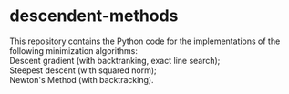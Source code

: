 # descendent-methods
This repository contains the Python code for the implementations of the following minimization algorithms:  
Descent gradient (with backtranking, exact line search);  
Steepest descent (with squared norm);  
Newton's Method (with backtracking).
